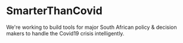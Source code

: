 # SmarterThanCovid

We're working to build tools for major South African policy & decision makers to handle the Covid19 crisis intelligently.
